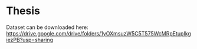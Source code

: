 # Thesis
Dataset can be downloaded here: https://drive.google.com/drive/folders/1yOXmsuzW5C5T575WcMRpEtupIkgiezPB?usp=sharing
